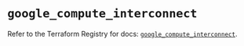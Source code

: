 # `google_compute_interconnect`

Refer to the Terraform Registry for docs: [`google_compute_interconnect`](https://registry.terraform.io/providers/hashicorp/google/5.42.0/docs/resources/compute_interconnect).
